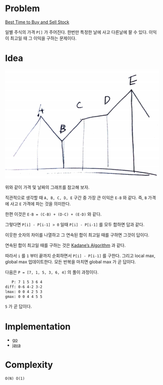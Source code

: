 # Problem

[Best Time to Buy and Sell Stock](https://leetcode.com/problems/best-time-to-buy-and-sell-stock/)

일별 주식의 가격 `P[]` 가 주어진다. 한번만 특정한 날에 사고 다른날에
팔 수 있다. 이익이 최고일 때 그 이익을 구하는 문제이다.

# Idea

![](graph.png)

위와 같이 가격 및 날짜의 그래프를 참고해 보자. 

직관적으로 생각할 때 `A, B, C, D, E` 구간 중 가장 큰 이익은 `E-B` 와 같다. 즉,
`B` 가격에 사고 `E` 가격에 파는 것을 의미한다.

한편 이것은 `E-B = (C-B) + (D-C) + (E-D)` 와 같다. 

그렇다면 `P[i] - P[i-1] > 0` 일때 `P[i] - P[i-1]` 를 모두 합하면 답과 같다.

이웃한 숫자의 차이를 나열하고 그 연속된 합이 최고일 때를 구하면 그것이 답이다.

연속된 합이 최고일 때를 구하는 것은 [Kadane’s
Algorithm](/fundamentals/array/kadane/README.md) 과 같다.

따라서 `i` 를 `1` 부터 끝까지 순회하면서 `P[i] - P[i-1]` 를 구한다. 그리고 local
max, global max 업데이트한다. 모든 반복을 마치면 global max 가 곧 답이다.
 
다음은 `P = [7, 1, 5, 3, 6, 4]` 의 풀이 과정이다.

```
   P: 7 1 5 3 6 4
diff: 0-6 4-2 3-2  
lmax: 0 0 4 2 5 3
gmax: 0 0 4 4 5 5 
```

`5` 가 곧 답이다.

# Implementation

* [go](a.go)
* [java](MainApp.java)

# Complexity

```
O(N) O(1)
```
